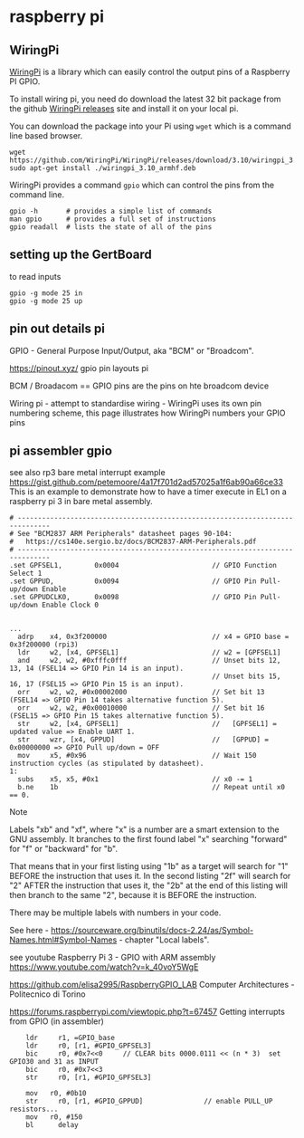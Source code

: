 # raspberry pi 


## WiringPi

[WiringPi](https://github.com/WiringPi/WiringPi) is a library which can easily control the output pins of a Raspberry PI GPIO. 

To install wiring pi, you need do download the latest 32 bit package from the github [WiringPi releases](https://github.com/WiringPi/WiringPi/releases) site and install it on your local pi.

You can download the package into your Pi using `wget` which is a command line based browser.

```
wget https://github.com/WiringPi/WiringPi/releases/download/3.10/wiringpi_3.10_armhf.deb
sudo apt-get install ./wiringpi_3.10_armhf.deb 

```
WiringPi provides a command `gpio` which can control the pins from the command line.

```
gpio -h       # provides a simple list of commands
man gpio      # provides a full set of instructions
gpio readall  # lists the state of all of the pins
```
## setting up the GertBoard

to read inputs 

```
gpio -g mode 25 in
gpio -g mode 25 up
```

## pin out details pi

GPIO - General Purpose Input/Output, aka "BCM" or "Broadcom".

https://pinout.xyz/ gpio pin layouts pi

BCM / Broadacom == GPIO pins are the pins on hte broadcom device

Wiring pi - attempt to standardise wiring - WiringPi uses its own pin numbering scheme, this page illustrates how WiringPi numbers your GPIO pins


## pi assembler gpio

see also rp3 bare metal interrupt example https://gist.github.com/petemoore/4a17f701d2ad57025a1f6ab90a66ce33  This is an example to demonstrate how to have a timer execute in EL1 on a raspberry pi 3 in bare metal assembly.

```
# ------------------------------------------------------------------------------
# See "BCM2837 ARM Peripherals" datasheet pages 90-104:
#   https://cs140e.sergio.bz/docs/BCM2837-ARM-Peripherals.pdf
# ------------------------------------------------------------------------------
.set GPFSEL1,        0x0004                       // GPIO Function Select 1
.set GPPUD,          0x0094                       // GPIO Pin Pull-up/down Enable
.set GPPUDCLK0,      0x0098                       // GPIO Pin Pull-up/down Enable Clock 0


...
  adrp    x4, 0x3f200000                          // x4 = GPIO base = 0x3f200000 (rpi3)
  ldr     w2, [x4, GPFSEL1]                       // w2 = [GPFSEL1]
  and     w2, w2, #0xfffc0fff                     // Unset bits 12, 13, 14 (FSEL14 => GPIO Pin 14 is an input).
                                                  // Unset bits 15, 16, 17 (FSEL15 => GPIO Pin 15 is an input).
  orr     w2, w2, #0x00002000                     // Set bit 13 (FSEL14 => GPIO Pin 14 takes alternative function 5).
  orr     w2, w2, #0x00010000                     // Set bit 16 (FSEL15 => GPIO Pin 15 takes alternative function 5).
  str     w2, [x4, GPFSEL1]                       //   [GPFSEL1] = updated value => Enable UART 1.
  str     wzr, [x4, GPPUD]                        //   [GPPUD] = 0x00000000 => GPIO Pull up/down = OFF
  mov     x5, #0x96                               // Wait 150 instruction cycles (as stipulated by datasheet).
1:
  subs    x5, x5, #0x1                            // x0 -= 1
  b.ne    1b                                      // Repeat until x0 == 0.

```
Note 

Labels "xb" and "xf", where "x" is a number are a smart extension to the GNU assembly. It branches to the first found label "x" searching "forward" for "f" or "backward" for "b".

That means that in your first listing using "1b" as a target will search for "1" BEFORE the instruction that uses it. In the second listing "2f" will search for "2" AFTER the instruction that uses it, the "2b" at the end of this listing will then branch to the same "2", because it is BEFORE the instruction.

There may be multiple labels with numbers in your code.

See here - https://sourceware.org/binutils/docs-2.24/as/Symbol-Names.html#Symbol-Names - chapter "Local labels".


see youtube Raspberry Pi 3 - GPIO with ARM assembly 
https://www.youtube.com/watch?v=k_40voY5WgE

https://github.com/elisa2995/RaspberryGPIO_LAB  Computer Architectures - Politecnico di Torino


https://forums.raspberrypi.com/viewtopic.php?t=67457  Getting interrupts from GPIO (in assembler)

```
    ldr     r1, =GPIO_base
    ldr     r0, [r1, #GPIO_GPFSEL3]
    bic     r0, #0x7<<0     // CLEAR bits 0000.0111 << (n * 3)  set GPIO30 and 31 as INPUT
    bic     r0, #0x7<<3
    str     r0, [r1, #GPIO_GPFSEL3]

    mov   r0, #0b10
    str     r0, [r1, #GPIO_GPPUD]               // enable PULL_UP resistors...
    mov   r0, #150
    bl      delay
```
